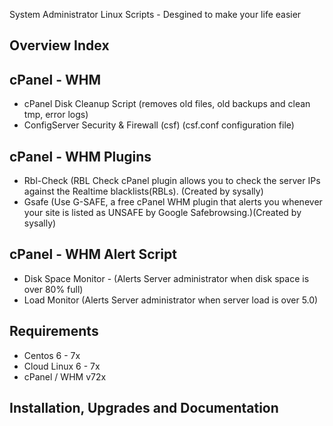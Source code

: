 System Administrator Linux Scripts - Desgined to make your life easier 

## Overview Index

## cPanel - WHM
 * cPanel Disk Cleanup Script (removes old files, old backups and clean tmp, error logs)
 * ConfigServer Security & Firewall (csf) (csf.conf configuration file)
 
## cPanel - WHM Plugins 
 * Rbl-Check (RBL Check cPanel plugin allows you to check the server IPs against the Realtime blacklists(RBLs). (Created by sysally)
 * Gsafe (Use G-SAFE, a free cPanel WHM plugin that alerts you whenever your site is listed as UNSAFE by Google Safebrowsing.)(Created by sysally)
 
## cPanel - WHM Alert Script
 * Disk Space Monitor - (Alerts Server administrator when disk space is over 80% full)
 * Load Monitor (Alerts Server administrator when server load is over 5.0)

## Requirements
* Centos 6 - 7x 
* Cloud Linux 6 - 7x
* cPanel / WHM v72x

## Installation, Upgrades and Documentation
